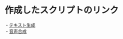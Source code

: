 # 作成したスクリプトのリンク
・[テキスト生成](https://github.com/hamster3156/TextToSpeech) \
・[音声合成](https://github.com/hamster3156/ChatGPT_API)

